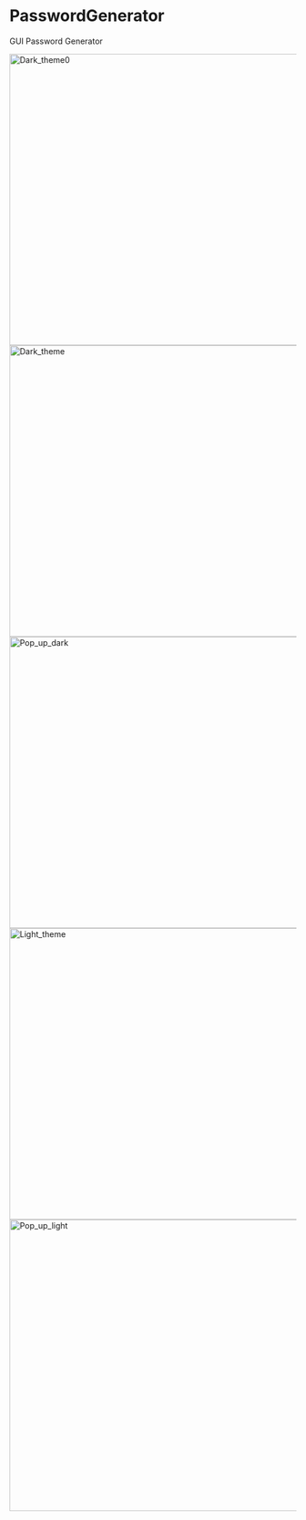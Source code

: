 # PasswordGenerator
GUI Password Generator

<img width="512" alt="Dark_theme0" src="https://user-images.githubusercontent.com/26023953/54542932-f6737b80-499c-11e9-8bbe-d7cb9b96931f.png">
<img width="512" alt="Dark_theme" src="https://user-images.githubusercontent.com/26023953/54542933-f6737b80-499c-11e9-8c99-4d6f9742a5da.png">
<img width="512" alt="Pop_up_dark" src="https://user-images.githubusercontent.com/26023953/54542935-f6737b80-499c-11e9-8a31-c73d0132438b.png">

<img width="512" alt="Light_theme" src="https://user-images.githubusercontent.com/26023953/54542934-f6737b80-499c-11e9-8e33-86908bec1868.png">
<img width="512" alt="Pop_up_light" src="https://user-images.githubusercontent.com/26023953/54542936-f70c1200-499c-11e9-914e-e874201765d3.png">
